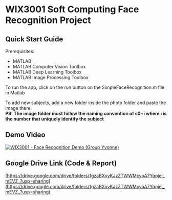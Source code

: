 # WIX3001 Soft Computing Face Recognition Project 

## Quick Start Guide
Prerequisites:
- MATLAB
- MATLAB Computer Vision Toolbox
- MATLAB Deep Learning Toolbox
- MATLAB Image Processing Toolbox

To run the app, click on the run button on the SimpleFaceRecognition.m file in Matlab

To add new subjects, add a new folder inside the photo folder and paste the image there. <br>
**PS: The image folder must follow the naming convention of s0+i where i is the number that uniquely identify the subject**

## Demo Video
[![WIX3001 - Face Recognition Demo (Group Yvonne)](https://drive.google.com/uc?export=view&id=17llye1cn9Zj13CBNFb9wxgThbf-QbFme)](https://youtu.be/dBmgw55WLjE "WIX3001 - Face Recognition Demo (Group Yvonne)")

## Google Drive Link (Code & Report)
[https://drive.google.com/drive/folders/1gzaBXvyKJzZTWWMcyoA7Yqpjei_mEVZ_?usp=sharing](https://drive.google.com/drive/folders/1gzaBXvyKJzZTWWMcyoA7Yqpjei_mEVZ_?usp=sharing)

